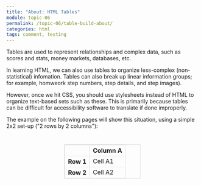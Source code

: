 ```yaml
---
title: "About: HTML Tables"
module: topic-06
permalink: /topic-06/table-build-about/
categories: html
tags: comment, testing
---
```


<div class="divider-heading"></div>


<style>
  table, th, td {
    border: 1px solid #ddd;
  }
</style>

Tables are used to represent relationships and complex data, such as scores and stats, money markets, databases, etc.

In learning HTML, we can also use tables to organize less-complex (non-statistical) infomation. Tables can also break up linear information groups; for example, homweork step numbers, step details, and step images).

However, once we hit CSS, you should use stylesheets instead of HTML to organize text-based sets such as these. This is primarily because tables can be difficult for accessibility software to translate if done improperly.

The example on the following pages will show this situation, using a simple 2x2 set-up ("2 rows by 2 columns"):

<table style="width: 200px; margin: 40px auto;">
   <tr>
      <th></th>
      <th scope="col">Column A</th>
   </tr>
   <tr>
      <th scope="row">Row 1</th>
      <td>Cell A1</td>
   </tr>
   <tr>
      <th scope="row">Row 2</th>
      <td>Cell A2</td>
   </tr>
</table>
